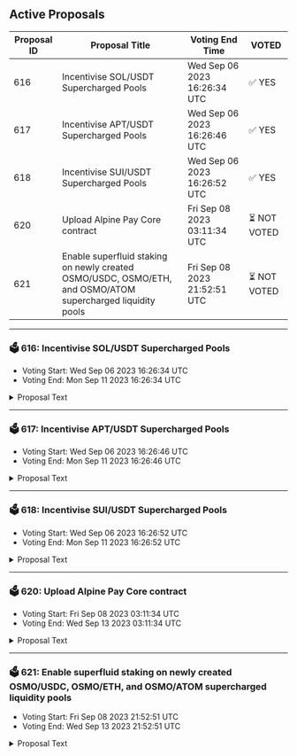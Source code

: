 ## Active Proposals

| Proposal ID | Proposal Title | Voting End Time | VOTED |
|-------------|----------------|-----------------|-------|
| 616 | Incentivise SOL/USDT Supercharged Pools | Wed Sep 06 2023 16:26:34 UTC | ✅ YES |
| 617 | Incentivise APT/USDT Supercharged Pools | Wed Sep 06 2023 16:26:46 UTC | ✅ YES |
| 618 | Incentivise SUI/USDT Supercharged Pools | Wed Sep 06 2023 16:26:52 UTC | ✅ YES |
| 620 | Upload Alpine Pay Core contract | Fri Sep 08 2023 03:11:34 UTC | ⏳ NOT VOTED |
| 621 | Enable superfluid staking on newly created OSMO/USDC, OSMO/ETH, and OSMO/ATOM supercharged liquidity pools | Fri Sep 08 2023 21:52:51 UTC | ⏳ NOT VOTED |

---

### 🗳 616: Incentivise SOL/USDT Supercharged Pools
- Voting Start: Wed Sep 06 2023 16:26:34 UTC
- Voting End: Mon Sep 11 2023 16:26:34 UTC

<details>
<summary>Proposal Text</summary>
 
This proposal asks that the pools comprising the SOL/USDT Supercharged pairings created in [Proposal 589](https://www.mintscan.io/osmosis/proposals/589) be added to the Osmosis incentives program and directly allocates 0.5% of incentives to each pool to bootstrap liquidity. 

This proposal would also recognize SOL as a Major asset. Although the category system is no longer in place since [Proposal 578](https://www.mintscan.io/osmosis/proposals/578) and so do not allocate additional rewards, this list can be used for reference of a group of strategically important assets for Osmosis. 
## About Solana
Solana is a blockchain built for mass adoption. It’s a high-performance network that is utilized for a range of use cases, including finance, NFTs, payments, and gaming. Solana operates as a single global state machine and is open, interoperable, and decentralized. 
Website: [https://solana.com/](https://solana.com/)

**Forum Thread**:[https://forum.osmosis.zone/t/incentivise-sol-usdt-supercharged-pools/271](https://forum.osmosis.zone/t/incentivise-sol-usdt-supercharged-pools/271)
</details>

---

### 🗳 617: Incentivise APT/USDT Supercharged Pools
- Voting Start: Wed Sep 06 2023 16:26:46 UTC
- Voting End: Mon Sep 11 2023 16:26:46 UTC

<details>
<summary>Proposal Text</summary>
 
This proposal asks that the pools comprising the APT/USDT Supercharged pairings created in [Proposal 589](https://www.mintscan.io/osmosis/proposals/589) be added to the Osmosis incentives program and directly allocates 0.25% of incentives to each pool to bootstrap liquidity. 
## About Aptos
Aptos is the layer 1 blockchain engineered to evolve. Built with Move to create a home where developers build future-proof apps efficiently and enjoyably. Aptos is designed with scalability, safety, reliability, and upgradeability as key principles. 
Website: [https://aptos.dev/](https://aptos.dev/)

**Forum Thread**:[https://forum.osmosis.zone/t/incentivise-aptos-usdt-supercharged-pools/272](https://forum.osmosis.zone/t/incentivise-aptos-usdt-supercharged-pools/272)
</details>

---

### 🗳 618: Incentivise SUI/USDT Supercharged Pools
- Voting Start: Wed Sep 06 2023 16:26:52 UTC
- Voting End: Mon Sep 11 2023 16:26:52 UTC

<details>
<summary>Proposal Text</summary>
 
This proposal asks that the pools comprising the SUI/USDT Supercharged pairings created in [Proposal 589](https://www.mintscan.io/osmosis/proposals/589) be added to the Osmosis incentives program and directly allocates 0.25% of incentives to each pool to bootstrap liquidity. 

## About Sui
Sui is a next-generation smart contract platform with high throughput, low latency, and an asset-oriented programming model powered by Move. 
Website: [https://sui.io/](https://sui.io/)

**Forum Thread**:[https://forum.osmosis.zone/t/incentivise-sui-usdt-supercharged-pools/273](https://forum.osmosis.zone/t/incentivise-sui-usdt-supercharged-pools/273)
</details>

---

### 🗳 620: Upload Alpine Pay Core contract
- Voting Start: Fri Sep 08 2023 03:11:34 UTC
- Voting End: Wed Sep 13 2023 03:11:34 UTC

<details>
<summary>Proposal Text</summary>
 
##Details:nThe Alpine DApp is a web application payment platform built on the Osmosis blockchain; designed to facilitate tipping of content creators using Osmosis tokens, users can now show their appreciation by making secure donations while including personalized messages to any social media user or content creator they wish to support.nnThe Alpine smart contract enables the core functionality of the DApp. It facilitates the creation and processing of tips, ensuring the secure transfer of Osmosis tokens from the sender to the content creator’s wallet address. Additionally, it enables the inclusion of personalized messages, allowing users to express their sentiments to the content creators.nnAdditionally, the Alpine web app builds upon the Alpine smart contract by making the concept fun, simple, and visually pleasing. User experience is improved by providing a Kado widget so that users who are unfamiliar with the Cosmos ecosystem can easily purchase crypto with fiat currency and send it to their favorite content creator without hassle. We also provide integrations for popular social media applications such as Twitter, Instagram, and GitHub so that users can easily identify their favorite streamer in our application.nnTo maintain control and governance, the Alpine smart contract will be owned by the Alpine Team. Integration with the Osmosis blockchain is crucial for the Alpine DApp’s seamless functioning.nnn##Contract information (Alpine Pay):nThe git commit Id - 877fbf2fc3a404e3487eac707a7061c7f0bb7d5fnnThe code can be found at - GitHub - temple-0/alpine-pay-corennCompiler Version - cosmwasm/rust-optimizer:0.12.11nnChecksum - 462b55aa0132d962fc185bdbb65f736e4119c8914840239d9a55ecddeb38b5d8 alpine_pay.wasmnnUploader Address - osmo1zw5337y7a7ajj2jz4t0teyzcy5dup5k8wjz88ann##Link to Forum Post:nhttps://forum.osmosis.zone/t/upload-alpine-pay-contract/258
</details>

---

### 🗳 621: Enable superfluid staking on newly created OSMO/USDC, OSMO/ETH, and OSMO/ATOM supercharged liquidity pools
- Voting Start: Fri Sep 08 2023 21:52:51 UTC
- Voting End: Wed Sep 13 2023 21:52:51 UTC

<details>
<summary>Proposal Text</summary>
 
On passing, this proposal would enable superfluid staking on the newly linked OSMO/USDC (#1133), OSMO/ETH (#1134), and OSMO/ATOM (#1135) supercharged liquidity pools on Osmosis. This will also allow for superfluid staked positions in the traditional GAMM pools to migrate to the linked supercharged liquidity pools
</details>
